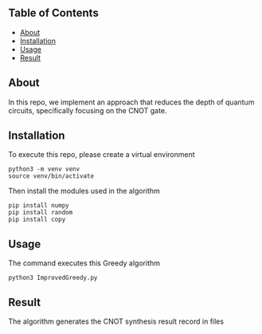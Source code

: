 ## Table of Contents
- [About](#About)
- [Installation](#Installation)
- [Usage](#Usage)
- [Result](#Result)

## About
In this repo, we implement an approach that reduces the depth of quantum circuits, specifically focusing on the CNOT gate.

## Installation
To execute this repo, please create a virtual environment
```
python3 -m venv venv
source venv/bin/activate
```
Then install the modules used in the algorithm
```
pip install numpy
pip install random
pip install copy
```
## Usage
The command executes this Greedy algorithm
```
python3 ImprovedGreedy.py
```
## Result
The algorithm generates the CNOT synthesis result record in files
